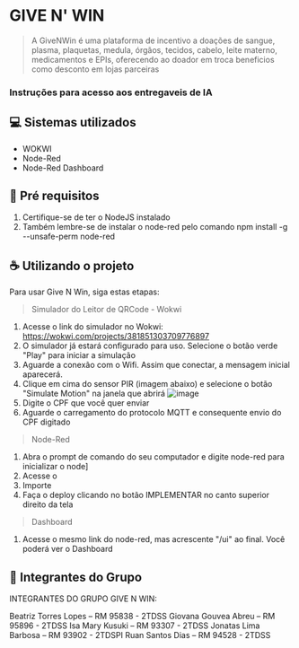 # GIVE N' WIN

> A GiveNWin é uma plataforma de incentivo a doações de sangue, plasma, plaquetas, medula, órgãos, tecidos, cabelo, leite materno, medicamentos e EPIs, oferecendo ao doador em troca beneficios como desconto em lojas parceiras

### Instruções para acesso aos entregaveis de IA

## 💻 Sistemas utilizados

- WOKWI
- Node-Red
- Node-Red Dashboard

## 🚀 Pré requisitos

1. Certifique-se de ter o NodeJS instalado
2. Também lembre-se de instalar o node-red pelo comando npm install -g --unsafe-perm node-red


## ☕ Utilizando o projeto

Para usar Give N Win, siga estas etapas:

> Simulador do Leitor de QRCode - Wokwi

1. Acesse o link do simulador no Wokwi: https://wokwi.com/projects/381851303709776897
2. O simulador já estará configurado para uso. Selecione o botão verde "Play" para iniciar a simulação
3. Aguarde a conexão com o Wifi. Assim que conectar, a mensagem inicial aparecerá. 
4. Clique em cima do sensor PIR (imagem abaixo) e selecione o botão "Simulate Motion" na janela que abrirá
![image](https://github.com/giovana-abreu/GiveNWin/assets/101184438/47afeecd-ad84-4011-9173-d0de154c8616)
5. Digite o CPF que você quer enviar
6. Aguarde o carregamento do protocolo MQTT e consequente envio do CPF digitado

> Node-Red
1. Abra o prompt de comando do seu computador e digite node-red para inicializar o node]
2. Acesse o
3. Importe
4. Faça o deploy clicando no botão IMPLEMENTAR no canto superior direito da tela

> Dashboard
1. Acesse o mesmo link do node-red, mas acrescente "/ui" ao final. Você poderá ver o Dashboard

## 🤝 Integrantes do Grupo

INTEGRANTES DO GRUPO GIVE N WIN:

Beatriz Torres Lopes – RM 95838 - 2TDSS
Giovana Gouvea Abreu – RM 95896 - 2TDSS
Isa Mary Kusuki – RM 93307 - 2TDSS
Jonatas Lima Barbosa – RM 93902 - 2TDSPI
Ruan Santos Dias – RM 94528 - 2TDSS
